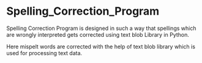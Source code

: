 # Spelling_Correction_Program
Spelling Correction Program is designed in such a way that spellings which are wrongly interpreted gets corrected using text blob Library in Python.

Here mispelt words are corrected with the help of text blob library which is used for processing text data.
